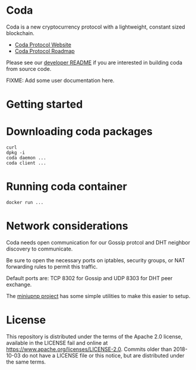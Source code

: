 # Coda

Coda is a new cryptocurrency protocol with a lightweight, constant sized blockchain.

* [Coda Protocol Website](https://codaprotocol.com/)
* [Coda Protocol Roadmap](https://github.com/orgs/CodaProtocol/projects/1)

Please see our [developer README](README-dev.md) if you are interested in building coda from source code.

FIXME: Add some user documentation here.

# Getting started

# Downloading coda packages

```
curl
dpkg -i
coda daemon ...
coda client ...
```

# Running coda container

```
docker run ...
```

# Network considerations

Coda needs open communication for our Gossip protcol and DHT neighbor discovery to communicate.

Be sure to open the necessary ports on iptables, security groups, or NAT forwarding rules to permit this traffic.

Default ports are: TCP 8302 for Gossip and UDP 8303 for DHT peer exchange.

The [miniupnp project](http://miniupnp.free.fr/) has some simple utilities to make this easier to setup.


# License

This repository is distributed under the terms of the Apache 2.0 license,
available in the LICENSE fail and online at
https://www.apache.org/licenses/LICENSE-2.0. Commits older than 2018-10-03 do
not have a LICENSE file or this notice, but are distributed under the same terms.
